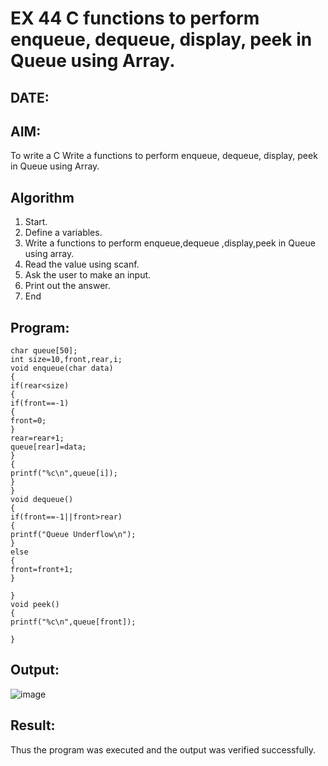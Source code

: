 # EX 44 C functions to perform enqueue, dequeue, display, peek in Queue using Array.
## DATE:
## AIM:
To write a C Write a functions to perform enqueue, dequeue, display, peek in Queue using Array.

## Algorithm
1. Start.
2. Define a variables.
3. Write a functions to perform enqueue,dequeue ,display,peek in Queue using array.
4. Read the value using scanf.
5. Ask the user to make an input.
6. Print out the answer.
7. End  
## Program:
```
char queue[50]; 
int size=10,front,rear,i; 
void enqueue(char data) 
{ 
if(rear<size) 
{ 
if(front==-1) 
{ 
front=0; 
} 
rear=rear+1; 
queue[rear]=data; 
} 
{ 
printf("%c\n",queue[i]); 
} 
} 
void dequeue() 
{  
if(front==-1||front>rear) 
{ 
printf("Queue Underflow\n"); 
} 
else 
{ 
front=front+1; 
} 
 
} 
void peek() 
{ 
printf("%c\n",queue[front]); 
 
} 
```

## Output:
![image](https://github.com/user-attachments/assets/a2395917-3805-466b-859e-f018b41f4939)


## Result:
Thus the program was executed and the output was verified successfully.
